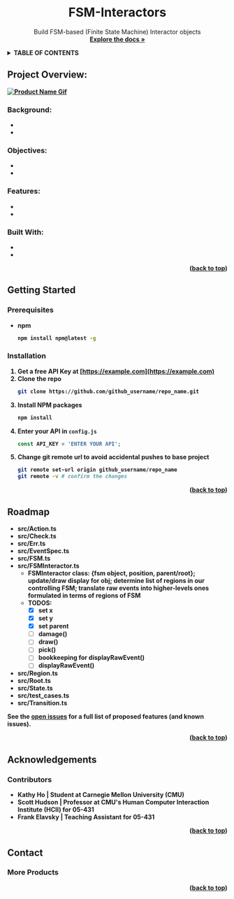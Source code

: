 
<a id="readme-top"></a>

<!-- PROJECT SHIELDS -->
<!-- ![Contributors][contributors-shield]][contributors-url]-->
<!--[![Forks][forks-shield]][forks-url]-->
<!--[![Stargazers][stars-shield]][stars-url]-->
<!-- [![Issues][issues-shield]][issues-url]-->
<!--[![MIT License][license-shield]][license-url]-->
<!--[![LinkedIn][linkedin-shield]][linkedin-url]-->

<!-- HEADER -->
<br />
  <h1 align="center">FSM-Interactors</h1>
  <p align="center">Build FSM-based (Finite State Machine) Interactor objects
    <br />
    <a href="https://github.com/othneildrew/Best-README-Template"><strong>Explore the docs »</strong></a>
   </p>
</div>

<!-- TABLE OF CONTENTS -->
<details>
  <summary><strong>TABLE OF CONTENTS<strong/></summary>
  <ol>
    <li>
      <a href="#project-overview">Project Overview</a>
      <ul>
        <li><a href="#background">Background</a></li>
        <li><a href="#objectives">Objectives</a></li>
        <li><a href="#features">Features</a></li>
        <li><a href="#built-with">Built With</a></li>
      </ul>
    </li>
    <li>
      <a href="#getting-started">Getting Started</a>
      <ul>
        <li><a href="#prerequisites">Prerequisites</a></li>
        <li><a href="#installation">Installation</a></li>
      </ul>
    </li>
    <li><a href="#roadmap">Roadmap</a></li>
    <li><a href="#acknowledgments">Acknowledgments</a></li>
     <ul>
        <li><a href="#contributors">Contributors</a></li>
      </ul>
     <li><a href="#contact">Contact</a></li>
  </ol>
</details>



<!-- PROJECT OVERVIEW -->
## Project Overview:
[![Product Name Gif][product-screenshot]](https://example.com)

### Background:
*
*


### Objectives:
*
*

### Features:
*
*

### Built With:
*
*

<p align="right">(<a href="#readme-top">back to top</a>)</p>



<!-- GETTING STARTED -->
## Getting Started

### Prerequisites
* npm
  ```sh
  npm install npm@latest -g
  ```

### Installation
1. Get a free API Key at [https://example.com](https://example.com)
2. Clone the repo
   ```sh
   git clone https://github.com/github_username/repo_name.git
   ```
3. Install NPM packages
   ```sh
   npm install
   ```
4. Enter your API in `config.js`
   ```js
   const API_KEY = 'ENTER YOUR API';
   ```
5. Change git remote url to avoid accidental pushes to base project
   ```sh
   git remote set-url origin github_username/repo_name
   git remote -v # confirm the changes
   ```

<p align="right">(<a href="#readme-top">back to top</a>)</p>


<!-- ROADMAP -->
## Roadmap
* src/Action.ts
* src/Check.ts
* src/Err.ts
* src/EventSpec.ts
* src/FSM.ts
* src/FSMInteractor.ts
  - FSMInteractor class: {fsm object, position, parent/root}; update/draw display for obj; determine list of regions in our controlling FSM; translate raw events into higher-levels ones formulated in terms of regions of FSM 
  - TODOS:
    - [x] set x
    - [x] set y
    - [x] set parent
    - [ ] damage()
    - [ ] draw()
    - [ ] pick()
    - [ ] bookkeeping for displayRawEvent()
    - [ ] displayRawEvent()
* src/Region.ts
* src/Root.ts
* src/State.ts
* src/test_cases.ts
* src/Transition.ts


See the [open issues](https://github.com/othneildrew/Best-README-Template/issues) for a full list of proposed features (and known issues).

<p align="right">(<a href="#readme-top">back to top</a>)</p>


## Acknowledgements

### Contributors
* Kathy Ho | Student at Carnegie Mellon University (CMU)
* Scott Hudson | Professor at CMU's Human Computer Interaction Institute (HCII) for 05-431
* Frank Elavsky | Teaching Assistant for 05-431

<p align="right">(<a href="#readme-top">back to top</a>)</p>

## Contact

### More Products

<p align="right">(<a href="#readme-top">back to top</a>)</p>

<!-- MARKDOWN LINKS & IMAGES -->
<!-- https://www.markdownguide.org/basic-syntax/#reference-style-links -->
[contributors-shield]: https://img.shields.io/github/contributors/othneildrew/Best-README-Template.svg?style=for-the-badge
[contributors-url]: https://github.com/othneildrew/Best-README-Template/graphs/contributors
[forks-shield]: https://img.shields.io/github/forks/othneildrew/Best-README-Template.svg?style=for-the-badge
[forks-url]: https://github.com/othneildrew/Best-README-Template/network/members
[stars-shield]: https://img.shields.io/github/stars/othneildrew/Best-README-Template.svg?style=for-the-badge
[stars-url]: https://github.com/othneildrew/Best-README-Template/stargazers
[issues-shield]: https://img.shields.io/github/issues/othneildrew/Best-README-Template.svg?style=for-the-badge
[issues-url]: https://github.com/othneildrew/Best-README-Template/issues
[license-shield]: https://img.shields.io/github/license/othneildrew/Best-README-Template.svg?style=for-the-badge
[license-url]: https://github.com/othneildrew/Best-README-Template/blob/master/LICENSE.txt
[linkedin-shield]: https://img.shields.io/badge/-LinkedIn-black.svg?style=for-the-badge&logo=linkedin&colorB=555
[linkedin-url]: https://linkedin.com/in/othneildrew
[product-screenshot]: images/screenshot.png
[Next.js]: https://img.shields.io/badge/next.js-000000?style=for-the-badge&logo=nextdotjs&logoColor=white
[Next-url]: https://nextjs.org/
[React.js]: https://img.shields.io/badge/React-20232A?style=for-the-badge&logo=react&logoColor=61DAFB
[React-url]: https://reactjs.org/
[Vue.js]: https://img.shields.io/badge/Vue.js-35495E?style=for-the-badge&logo=vuedotjs&logoColor=4FC08D
[Vue-url]: https://vuejs.org/
[Angular.io]: https://img.shields.io/badge/Angular-DD0031?style=for-the-badge&logo=angular&logoColor=white
[Angular-url]: https://angular.io/
[Svelte.dev]: https://img.shields.io/badge/Svelte-4A4A55?style=for-the-badge&logo=svelte&logoColor=FF3E00
[Svelte-url]: https://svelte.dev/
[Laravel.com]: https://img.shields.io/badge/Laravel-FF2D20?style=for-the-badge&logo=laravel&logoColor=white
[Laravel-url]: https://laravel.com
[Bootstrap.com]: https://img.shields.io/badge/Bootstrap-563D7C?style=for-the-badge&logo=bootstrap&logoColor=white
[Bootstrap-url]: https://getbootstrap.com
[JQuery.com]: https://img.shields.io/badge/jQuery-0769AD?style=for-the-badge&logo=jquery&logoColor=white
[JQuery-url]: https://jquery.com 
